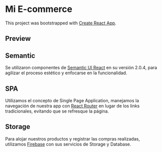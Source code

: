 # Mi E-commerce

This project was bootstrapped with [Create React App](https://github.com/facebook/create-react-app).

## Preview



## Semantic

Se utilizaron componentes de [Semantic UI React](https://react.semantic-ui.com/) en su versión 2.0.4, para agilizar el proceso estético y enfocarse en la funcionalidad.

## SPA

Utilizamos el concepto de Single Page Application, manejamos la navegación de nuestra app con [React Router](https://v5.reactrouter.com/web/guides/quick-start) en lugar de los links tradicionales, evitando que se refresque la página.

## Storage

Para alojar nuestros productos y registrar las compras realizadas, utilizamos [Firebase](https://firebase.google.com/?hl=es) con sus servicios de Storage y Database.



